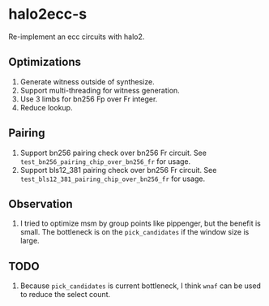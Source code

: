 # halo2ecc-s
Re-implement an ecc circuits with halo2.

## Optimizations
1. Generate witness outside of synthesize.
2. Support multi-threading for witness generation.
3. Use 3 limbs for bn256 Fp over Fr integer.
4. Reduce lookup.

## Pairing
1. Support bn256 pairing check over bn256 Fr circuit. See `test_bn256_pairing_chip_over_bn256_fr` for usage.
2. Support bls12_381 pairing check over bn256 Fr circuit. See `test_bls12_381_pairing_chip_over_bn256_fr` for usage.

## Observation
1. I tried to optimize msm by group points like pippenger, but the benefit is small. The bottleneck is on the `pick_candidates` if the window size is large.

## TODO
1. Because `pick_candidates` is current bottleneck, I think `wnaf` can be used to reduce the select count.
